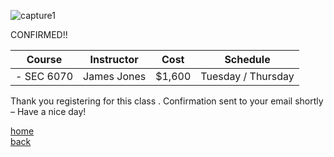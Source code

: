 ![capture1](https://user-images.githubusercontent.com/44885441/48521130-2ff67780-e841-11e8-8efa-807518dbd66f.PNG)

CONFIRMED!!

|   Course   | Instructor      | Cost    | Schedule              |
|:----------:|-----------------|---------|-----------------------|
| - SEC 6070 | James Jones     | $1,600  | Tuesday / Thursday    |

Thank you registering for this class . Confirmation sent to your email shortly – Have a nice day!

[home](https://cezenekwe.github.io/Team-Brilliant/)
<br>
[back](https://cezenekwe.github.io/backup/Program-1.html)
